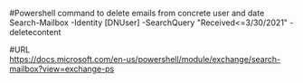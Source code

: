#Powershell command to delete emails from concrete user and date  
Search-Mailbox -Identity [DNUser] -SearchQuery "Received<=3/30/2021" -deletecontent

#URL  
https://docs.microsoft.com/en-us/powershell/module/exchange/search-mailbox?view=exchange-ps
